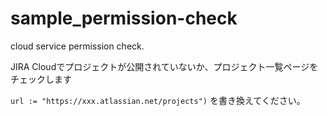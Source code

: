 # sample_permission-check
cloud service permission check.

JIRA Cloudでプロジェクトが公開されていないか、プロジェクト一覧ページをチェックします

`url := "https://xxx.atlassian.net/projects")` を書き換えてください。

